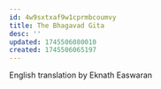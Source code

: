 ```yaml
---
id: 4w9sxtxaf9w1cprmbcoumvy
title: The Bhagavad Gita
desc: ''
updated: 1745506080010
created: 1745506065197
---
```



English translation by Eknath Easwaran